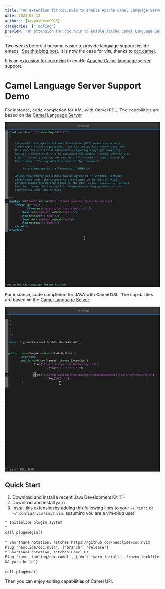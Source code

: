```yaml
---
title: "An extension for coc.nvim to enable Apache Camel Language Server"
date: 2022-07-12
authors: [Navyashree0923]
categories: ["Tooling"]
preview: "An extension for coc.nvim to enable Apache Camel Language Server"
---
```


Two weeks before it became easier to provide language support inside emacs -[See this blog post](/blog/2022/06/emacs/). It is now the case for vim, thanks to [coc.camel](https://github.com/camel-tooling/coc-camel).

It is an [extension for coc.nvim](https://github.com/neoclide/coc.nvim/wiki/Using-coc-extensions) to enable [Apache Camel language server](https://github.com/camel-tooling/camel-language-server) support.

# Camel Language Server Support Demo

For instance, code completion for XML with Camel DSL. The capabilities are based on the [Camel Language Server](https://github.com/camel-tooling/camel-language-server/).

![Demo](images/xmlnvim.gif)


For instance, code completion for JAVA with Camel DSL. The capabilities are based on the [Camel Language Server](https://github.com/camel-tooling/camel-language-server/).

![Demo](images/javanvim.gif)

## Quick Start

1. Download and install a recent Java Development Kit 11+
2. Download and install yarn
3. Install this extension by adding this following lines to your `~/.vimrc` or `~/.config/nvim/init.vim`, assuming you are a [vim-plug](https://github.com/junegunn/vim-plug) user

```
" Initialize plugin system
"
call plug#begin()

" Shorthand notation; fetches https://github.com/neoclide/coc.nvim
Plug 'neoclide/coc.nvim', {'branch': 'release'}
" Shorthand notation; fetches Camel Ls
Plug 'camel-tooling/coc-camel', {'do': 'yarn install --frozen-lockfile && yarn build'}

call plug#end()
```

Then you can enjoy editing capabilities of Camel URI.
